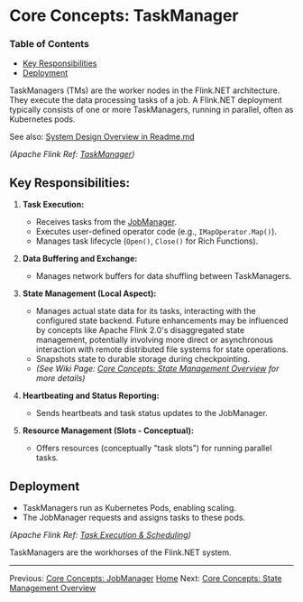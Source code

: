 # Core Concepts: TaskManager

### Table of Contents
- [Key Responsibilities](#key-responsibilities)
- [Deployment](#deployment)

TaskManagers (TMs) are the worker nodes in the Flink.NET architecture. They execute the data processing tasks of a job. A Flink.NET deployment typically consists of one or more TaskManagers, running in parallel, often as Kubernetes pods.

See also: [System Design Overview in Readme.md](../../../Readme.md#system-design-overview)

*(Apache Flink Ref: [TaskManager](https://nightlies.apache.org/flink/flink-docs-stable/docs/concepts/flink_architecture/#taskmanager))*

## Key Responsibilities:

1.  **Task Execution:**
    *   Receives tasks from the [JobManager](./Core-Concepts-JobManager.md).
    *   Executes user-defined operator code (e.g., `IMapOperator.Map()`).
    *   Manages task lifecycle (`Open()`, `Close()` for Rich Functions).

2.  **Data Buffering and Exchange:**
    *   Manages network buffers for data shuffling between TaskManagers.

3.  **State Management (Local Aspect):**
    *   Manages actual state data for its tasks, interacting with the configured state backend. Future enhancements may be influenced by concepts like Apache Flink 2.0's disaggregated state management, potentially involving more direct or asynchronous interaction with remote distributed file systems for state operations.
    *   Snapshots state to durable storage during checkpointing.
    *   *(See Wiki Page: [Core Concepts: State Management Overview](./Core-Concepts-State-Management-Overview.md) for more details)*

4.  **Heartbeating and Status Reporting:**
    *   Sends heartbeats and task status updates to the JobManager.

5.  **Resource Management (Slots - Conceptual):**
    *   Offers resources (conceptually "task slots") for running parallel tasks.

## Deployment

*   TaskManagers run as Kubernetes Pods, enabling scaling.
*   The JobManager requests and assigns tasks to these pods.

*(Apache Flink Ref: [Task Execution & Scheduling](https://nightlies.apache.org/flink/flink-docs-stable/docs/internals/task_scheduling/))*

TaskManagers are the workhorses of the Flink.NET system.

---
Previous: [Core Concepts: JobManager](./Core-Concepts-JobManager.md)
[Home](https://github.com/devstress/FLINK.NET/blob/main/docs/wiki/Wiki-Structure-Outline.md)
Next: [Core Concepts: State Management Overview](./Core-Concepts-State-Management-Overview.md)